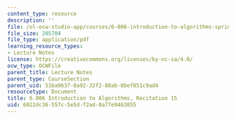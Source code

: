 ```yaml
---
content_type: resource
description: ''
file: /ol-ocw-studio-app/courses/6-006-introduction-to-algorithms-spring-2020/6022dc36557c5e5df2ad0a77e9463855_MIT6_006S20_r15.pdf
file_size: 205704
file_type: application/pdf
learning_resource_types:
- Lecture Notes
license: https://creativecommons.org/licenses/by-nc-sa/4.0/
ocw_type: OCWFile
parent_title: Lecture Notes
parent_type: CourseSection
parent_uid: 51ba9637-0a92-32f2-88ab-0bef851c9ad4
resourcetype: Document
title: 6.006 Introduction to Algorithms, Recitation 15
uid: 6022dc36-557c-5e5d-f2ad-0a77e9463855
---
```

